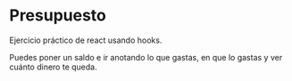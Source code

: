 # Presupuesto

Ejercicio práctico de react usando hooks.

Puedes poner un saldo e ir anotando lo que gastas, en que lo gastas y ver cuánto dinero te queda.



